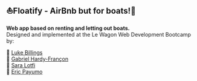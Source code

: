 ## ⛵Floatify - AirBnb but for boats!🚤

**Web app based on renting and letting out boats.**   
Designed and implemented at the Le Wagon Web Development Bootcamp by:

🔹 [Luke Billings](https://github.com/lukebillings)  
🔹 [Gabriel Hardy-Françon](https://github.com/xotw)  
🔹 [Sara Lotfi](https://github.com/saralotfi)  
🔹 [Eric Payumo](https://github.com/Erickson1309)  
